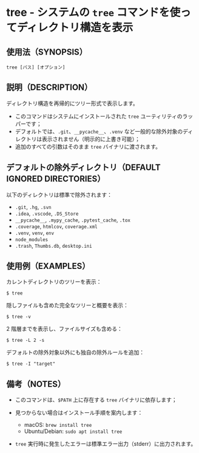 # tree - システムの `tree` コマンドを使ってディレクトリ構造を表示

## 使用法（SYNOPSIS）

    tree [パス] [オプション]


## 説明（DESCRIPTION）

ディレクトリ構造を再帰的にツリー形式で表示します。

* このコマンドはシステムにインストールされた `tree` ユーティリティのラッパーです；
* デフォルトでは、`.git`、`__pycache__`、`.venv` など一般的な除外対象のディレクトリは表示されません（明示的に上書き可能）；
* 追加のすべての引数はそのまま `tree` バイナリに渡されます。


## デフォルトの除外ディレクトリ（DEFAULT IGNORED DIRECTORIES）

以下のディレクトリは標準で除外されます：

* `.git`, `.hg`, `.svn`
* `.idea`, `.vscode`, `.DS_Store`
* `__pycache__`, `.mypy_cache`, `.pytest_cache`, `.tox`
* `.coverage`, `htmlcov`, `coverage.xml`
* `.venv`, `venv`, `env`
* `node_modules`
* `.trash`, `Thumbs.db`, `desktop.ini`


## 使用例（EXAMPLES）

カレントディレクトリのツリーを表示：

```shell
$ tree
```

隠しファイルも含めた完全なツリーと概要を表示：

```shell
$ tree -v
```

2 階層までを表示し、ファイルサイズも含める：

```shell
$ tree -L 2 -s
```

デフォルトの除外対象以外にも独自の除外ルールを追加：

```shell
$ tree -I "target"
```


## 備考（NOTES）

* このコマンドは、`$PATH` 上に存在する `tree` バイナリに依存します；

* 見つからない場合はインストール手順を案内します：

  * macOS: `brew install tree`
  * Ubuntu/Debian: `sudo apt install tree`

* `tree` 実行時に発生したエラーは標準エラー出力（stderr）に出力されます。
